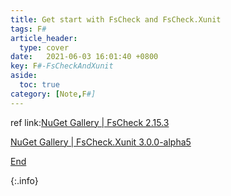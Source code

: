 ```yaml
---
title: Get start with FsCheck and FsCheck.Xunit
tags: F# 
article_header:
  type: cover
date:   2021-06-03 16:01:40 +0800
key: F#-FsCheckAndXunit
aside:
  toc: true
category: [Note,F#]
---
```




ref link:[NuGet Gallery | FsCheck 2.15.3](https://www.nuget.org/packages/FsCheck)

[NuGet Gallery | FsCheck.Xunit 3.0.0-alpha5](https://www.nuget.org/packages/FsCheck.Xunit/3.0.0-alpha5)

[End]()

{:.info}  

